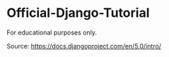 # Official-Django-Tutorial
For educational purposes only.

Source: https://docs.djangoproject.com/en/5.0/intro/
